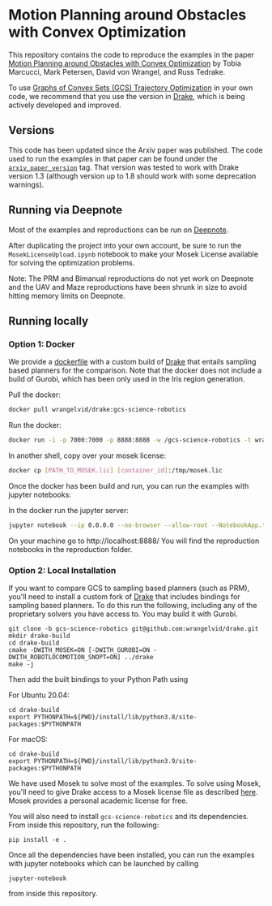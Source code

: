 # Motion Planning around Obstacles with Convex Optimization

This repository contains the code to reproduce the examples in the paper [Motion Planning around Obstacles with Convex Optimization](https://arxiv.org/abs/2205.04422) by Tobia Marcucci, Mark Petersen, David von Wrangel, and Russ Tedrake.

To use [Graphs of Convex Sets (GCS) Trajectory Optimization](https://drake.mit.edu/doxygen_cxx/classdrake_1_1planning_1_1trajectory__optimization_1_1_gcs_trajectory_optimization.html) in your own code, we recommend that you use the version in [Drake](http://drake.mit.edu), which is being actively developed and improved.

## Versions

This code has been updated since the Arxiv paper was published. The code used to run the examples in that paper can be found under the [`arxiv_paper_version`](https://github.com/mpetersen94/gcs/releases/tag/arxiv_paper_version) tag. That version was tested to work with Drake version 1.3 (although version up to 1.8 should work with some deprecation warnings).

## Running via Deepnote
Most of the examples and reproductions can be run on [Deepnote](https://deepnote.com/workspace/mark-petersen-2785519d-2c3e-430b-9a10-a1754f2de37d/project/GCS-Motion-Planning-around-Obstacles-with-Convex-Optimization-3afac8e3-cbc0-41d1-9afb-0d38dfbe9ffa/).

After duplicating the project into your own account, be sure to run the `MosekLicenseUpload.ipynb` notebook to make your Mosek License available for solving the optimization problems.

Note: The PRM and Bimanual reproductions do not yet work on Deepnote and the UAV and Maze reproductions have been shrunk in size to avoid hitting memory limits on Deepnote.

## Running locally

### Option 1: Docker
We provide a [dockerfile](docker/deepnote/Dockerfile) with a custom build of [Drake](https://drake.mit.edu) that entails sampling based planners for the comparison. Note that the docker does not include a build of Gurobi, which has been only used in the Iris region generation.

Pull the docker:
```sh
docker pull wrangelvid/drake:gcs-science-robotics
```

Run the docker:
```sh
docker run -i -p 7000:7000 -p 8888:8888 -w /gcs-science-robotics -t wrangelvid/drake:gcs-science-robotics
```

In another shell, copy over your mosek license:

```sh
docker cp [PATH_TO_MOSEK.lic] [container_id]:/tmp/mosek.lic
```

Once the docker has been build and run, you can run the examples with jupyter notebooks:

In the docker run the jupyter server:
```sh
jupyter notebook --ip 0.0.0.0 --no-browser --allow-root --NotebookApp.token=''
```

On your machine go to http://localhost:8888/ You will find the reproduction notebooks in the reproduction folder.

### Option 2: Local Installation
If you want to compare GCS to sampling based planners (such as PRM), you'll need to install a custom fork of [Drake](https://drake.mit.edu) that includes bindings for sampling based planners.  To do this run the following, including any of the proprietary solvers you have access to. You may build it with Gurobi.

```
git clone -b gcs-science-robotics git@github.com:wrangelvid/drake.git
mkdir drake-build
cd drake-build
cmake -DWITH_MOSEK=ON [-DWITH_GUROBI=ON -DWITH_ROBOTLOCOMOTION_SNOPT=ON] ../drake
make -j
```

Then add the built bindings to your Python Path using

For Ubuntu 20.04:
```
cd drake-build
export PYTHONPATH=${PWD}/install/lib/python3.8/site-packages:$PYTHONPATH
```

For macOS:
```
cd drake-build
export PYTHONPATH=${PWD}/install/lib/python3.9/site-packages:$PYTHONPATH
```

We have used Mosek to solve most of the examples. To solve using Mosek, you'll need to give Drake access to a Mosek license file as described [here](https://drake.mit.edu/bazel.html#mosek). Mosek provides a personal academic license for free.

You will also need to install `gcs-science-robotics` and its dependencies. From inside this repository, run the following:
```
pip install -e .
```

Once all the dependencies have been installed, you can run the examples with jupyter notebooks which can be launched by calling
```
jupyter-notebook
```
from inside this repository.
